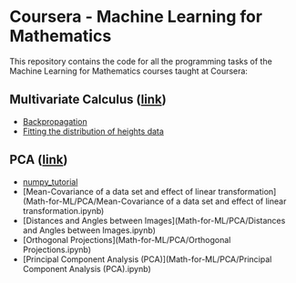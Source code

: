 # Coursera - Machine Learning for Mathematics
This repository contains the code for all the programming tasks of the Machine Learning for Mathematics courses taught at Coursera:

## Multivariate Calculus ([link](https://www.coursera.org/learn/multivariate-calculus-machine-learning))

* [Backpropagation](Math-for-ML/multivariate-calculus/Backpropagation.ipynb)
* [Fitting the distribution of heights data](Math-for-ML/multivariate-calculus/Fitting+the+distribution+of+heights+data.ipynb)

## PCA ([link](https://www.coursera.org/learn/pca-machine-learning))

* [numpy_tutorial](Math-for-ML/PCA/numpy_tutorial.ipynb)
* [Mean-Covariance of a data set and effect of linear transformation](Math-for-ML/PCA/Mean-Covariance of a data set and effect of linear transformation.ipynb)
* [Distances and Angles between Images](Math-for-ML/PCA/Distances and Angles between Images.ipynb)
* [Orthogonal Projections](Math-for-ML/PCA/Orthogonal Projections.ipynb)
* [Principal Component Analysis (PCA)](Math-for-ML/PCA/Principal Component Analysis (PCA).ipynb)
